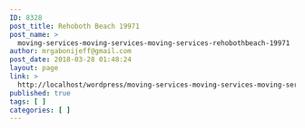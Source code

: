 ```yaml
---
ID: 8328
post_title: Rehoboth Beach 19971
post_name: >
  moving-services-moving-services-moving-services-rehobothbeach-19971
author: mrgabonijeff@gmail.com
post_date: 2018-03-28 01:48:24
layout: page
link: >
  http://localhost/wordpress/moving-services-moving-services-moving-services-rehobothbeach-19971/
published: true
tags: [ ]
categories: [ ]
---
```

